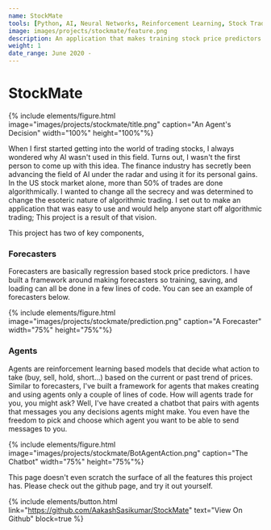 ```yaml
---
name: StockMate
tools: [Python, AI, Neural Networks, Reinforcement Learning, Stock Trading, Automated Trading]
image: images/projects/stockmate/feature.png
description: An application that makes training stock price predictors and trading agents easy.
weight: 1
date_range: June 2020 -
---
```


# StockMate

{% include elements/figure.html image="images/projects/stockmate/title.png" caption="An Agent's Decision" width="100%" height="100%"%}

When I first started getting into the world of trading stocks, I always wondered why AI wasn't used in this field. Turns out, I wasn't the first person to come up with this idea. The finance industry has secretly been advancing the field of AI under the radar and using it for its personal gains. In the US stock market alone, more than 50% of trades are done algorithmically. I wanted to change all the secrecy and was determined to change the esoteric nature of algorithmic trading. I set out to make an application that was easy to use and would help anyone start off algorithmic trading; This project is a result of that vision.

This project has two of key components,

### Forecasters

Forecasters are basically regression based stock price predictors. I have built a framework around making forecasters so training, saving, and loading can all be done in a few lines of code. You can see an example of forecasters below.

{% include elements/figure.html image="images/projects/stockmate/prediction.png" caption="A Forecaster" width="75%" height="75%"%}

### Agents

Agents are reinforcement learning based models that decide what action to take (buy, sell, hold, short...) based on the current or past trend of prices. Similar to forecasters, I've built a framework for agents that makes creating and using agents only a couple of lines of code. How will agents trade for you, you might ask? Well, I've have created a chatbot that pairs with agents that messages you any decisions agents might make. You even have the freedom to pick and choose which agent you want to be able to send messages to you.

{% include elements/figure.html image="images/projects/stockmate/BotAgentAction.png" caption="The Chatbot" width="75%" height="75%"%}

This page doesn't even scratch the surface of all the features this project has. Please check out the github page, and try it out yourself.

{% include elements/button.html link="https://github.com/AakashSasikumar/StockMate" text="View On Github" block=true %}